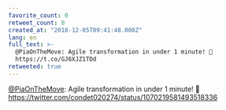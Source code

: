 ```yaml
---
favorite_count: 0
retweet_count: 0
created_at: "2018-12-05T09:41:48.000Z"
lang: en
full_text: >-
  @PiaOnTheMove: Agile transformation in under 1 minute! 🤣
  https://t.co/GJ6XJZ1TDd
retweeted: true
---
```


[@PiaOnTheMove](https://twitter.com/PiaOnTheMove): Agile transformation in under
1 minute! 🤣 <https://twitter.com/condet020274/status/1070219581493518336>
